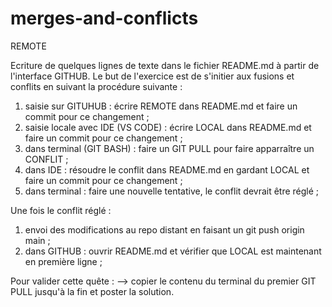 # merges-and-conflicts

REMOTE


Ecriture de quelques lignes de texte dans le fichier README.md à partir de l'interface GITHUB. Le but de l'exercice est de s'initier aux fusions et conflits en suivant la procédure suivante :

1. saisie sur GITUHUB : écrire REMOTE dans README.md et faire un commit pour ce changement ;
2. saisie locale avec IDE (VS CODE) : écrire LOCAL dans README.md et faire un commit pour ce changement ;
3. dans terminal (GIT BASH) : faire un GIT PULL pour faire apparraître un CONFLIT ;
4. dans IDE : résoudre le conflit dans README.md en gardant LOCAL et faire un commit pour ce changement ;
5. dans terminal : faire une nouvelle tentative, le conflit devrait être réglé ;

Une fois le conflit réglé :

1. envoi des modifications au repo distant en faisant un git push origin main ;
2. dans GITHUB : ouvrir README.md et vérifier que LOCAL est maintenant en première ligne ;

Pour valider cette quête :
 --> copier le contenu du terminal du premier GIT PULL jusqu'à la fin et poster la solution.
